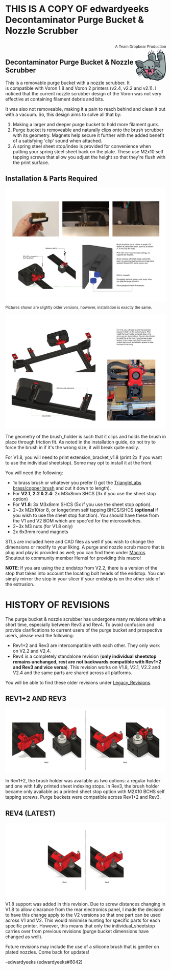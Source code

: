 # THIS IS A COPY OF edwardyeeks Decontaminator Purge Bucket & Nozzle Scrubber
<div style="text-align: right"><sub>A Team Dropbear Production</sub></div>
<img align="right" width="100" height="100" src="Images/db.png">

## Decontaminator Purge Bucket & Nozzle Scrubber

This is a removable purge bucket with a nozzle scrubber. It is compatible with Voron 1.8 and Voron 2 printers (v2.4, v2.2 and v2.1). I noticed that the current nozzle scrubber design of the Voron was not very effective at containing filament debris and bits.

It was also not removeable, making it a pain to reach behind and clean it out with a vacuum. So, this design aims to solve all that by:

1) Making a larger and deeper purge bucket to hold more filament gunk.
2) Purge bucket is removeable and naturally clips onto the brush scrubber with its geometry. Magnets help secure it further with the added benefit of a satisfying 'clip' sound when attached.
3) A spring steel sheet stop/index is provided for convenience when putting your spring steel sheet back on the plate. These use M2x10 self tapping screws that allow you adjust the height so that they're flush with the print surface.

## Installation & Parts Required

![Installation_Guide](./Images/Installation_Guide_rev4.png)
<sub>Pictures shown are slightly older versions, however, installation is exactly the same. </sub>

![Installation_Guide](./Images/Installation_Guide_v1.8_rev4.png)

The geometry of the brush_holder is such that it clips and holds the brush in place through friction fit. As noted in the installation guide, do not try to force the brush in if it's the wrong size; it will break quite easily.

For V1.8, you will need to print extension_bracket_v1.8 (print 2x if you want to use the individual sheetstop). Some may opt to install it at the front.

You will need the following:

- 1x brass brush or whatever you prefer (I got the [TriangleLabs brass/copper brush](https://www.aliexpress.com/item/33053117369.html?spm=2114.12010615.8148356.2.315e106dfzI86U) and cut it down to length).
- For **V2.1, 2.2 & 2.4**: 2x M3x8mm SHCS (3x if you use the sheet stop option)
- For **V1.8**: 3x M3x8mm SHCS (5x if you use the sheet stop option).
- 2~3x M2x10(or 8, or longer)mm self tapping BHCS/SHCS (**optional** if you wish to use the sheet stop function). You should have these from the V1 and V2 BOM which are spec'ed for the microswitches.
- 2~3x M3 nuts (for V1.8 only)
- 2x 6x3mm round magnets

STLs are included here and CAD files as well if you wish to change the dimensions or modify to your liking. A purge and nozzle scrub macro that is plug and play is provided as well; you can find them under [Macros](./Macros). Shoutout to community member Hernsl for providing this macro!

**NOTE**: If you are using the z endstop from V2.2, there is a version of the stop that takes into account the locating bolt heads of the endstop. You can simply mirror the stop in your slicer if your endstop is on the other side of the extrusion.

# HISTORY OF REVISIONS

The purge bucket & nozzle scrubber has undergone many revisions within a short time, especially between Rev3 and Rev4. To avoid confusion and provide clarifications to current users of the purge bucket and prospective users, please read the following:

- Rev1+2 and Rev3 are intercompatible with each other. They only work on V2.2 and V2.4.
- Rev4 is a completely standalone revision (**only individual sheetstop remains unchanged, rest are not backwards compatible with Rev1+2 and Rev3 and vice versa**). This revision works on V1.8, V2.1, V2.2 and V2.4 and the same parts are shared across all platforms.

You will be able to find these older revisions under [Legacy_Revisions](./Legacy_Revisions).

## REV1+2 AND REV3

![Revision_Comparisons](./Images/rev2_rev3_comparison.png)

In Rev1+2, the brush holder was available as two options: a regular holder and one with fully printed sheet indexing stops. In Rev3, the brush holder became only available as a printed sheet stop option with M2X10 BCHS self tapping screws. Purge buckets were compatible across Rev1+2 and Rev3.

## REV4 (LATEST)

![Revision_Comparisons](./Images/rev3_rev4_comparison.png)

V1.8 support was added in this revision. Due to screw distances changing in V1.8 to allow clearance from the rear electronics panel, I made the decision to have this change apply to the V2 versions so that one part can be used across V1 and V2. This would minimise hunting for specific parts for each specific printer. However, this means that only the individual_sheetstop carries over from previous revisions (purge bucket dimensions have changed as well).

Future revisions may include the use of a silicone brush that is gentler on plated nozzles. Come back for updates!

-edwardyeeks (edwardyeeks#6042)
